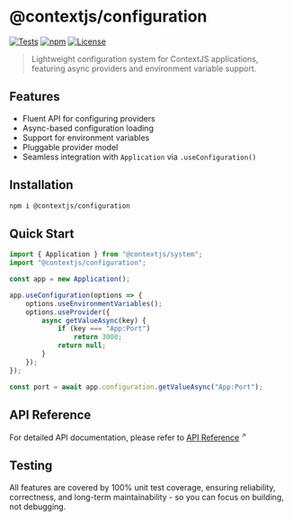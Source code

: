 # @contextjs/configuration

[![Tests](https://github.com/contextjs/context/actions/workflows/tests.yaml/badge.svg?branch=main)](https://github.com/contextjs/context/actions/workflows/tests.yaml)
[![npm](https://badgen.net/npm/v/@contextjs/configuration?cache=300)](https://www.npmjs.com/package/@contextjs/configuration)
[![License](https://badgen.net/static/license/MIT)](https://github.com/contextjs/context/blob/main/LICENSE)

> Lightweight configuration system for ContextJS applications, featuring async providers and environment variable support.

## Features

- Fluent API for configuring providers
- Async-based configuration loading
- Support for environment variables
- Pluggable provider model
- Seamless integration with `Application` via `.useConfiguration()`

## Installation

```bash
npm i @contextjs/configuration
```

## Quick Start

```ts
import { Application } from "@contextjs/system";
import "@contextjs/configuration";

const app = new Application();

app.useConfiguration(options => {
    options.useEnvironmentVariables();
    options.useProvider({
        async getValueAsync(key) {
            if (key === "App:Port")
                return 3000;
            return null;
        }
    });
});

const port = await app.configuration.getValueAsync("App:Port");
```

## API Reference
For detailed API documentation, please refer to <a href="https://contextjs.dev/api/configuration#api-reference" target="_blank" rel="noopener noreferrer">API Reference</a>
<span style="font-size:0.75em;vertical-align:super;">↗️</span>

## Testing

All features are covered by 100% unit test coverage, ensuring reliability, correctness, and long-term maintainability - so you can focus on building, not debugging.